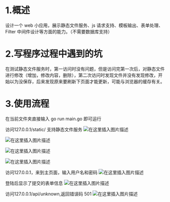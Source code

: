 # 1.概述
设计一个 web 小应用，展示静态文件服务、js 请求支持、模板输出、表单处理、Filter 中间件设计等方面的能力。（不需要数据库支持）

# 2.写程序过程中遇到的坑

在测试静态文件服务时，第一访问时没有问题，但是访问完第一次后，对静态文件进行修改（增加，修改内容，删除），第二次访问时发现文件并没有发现修改，开始以为没保存，后来发现原来要刷新下页面才能更新，可能与浏览器的缓存有关。


# 3.使用流程
在当前文件夹直接输入 go run main.go 即可运行

访问127.0.0.1/static/ 支持静态文件服务
![在这里插入图片描述](https://img-blog.csdnimg.cn/20181111120538400.jpg?x-oss-process=image/watermark,type_ZmFuZ3poZW5naGVpdGk,shadow_10,text_aHR0cHM6Ly9ibG9nLmNzZG4ubmV0L0REZ2hzb3Q=,size_16,color_FFFFFF,t_70)


![在这里插入图片描述](https://img-blog.csdnimg.cn/20181111121020535.jpg?x-oss-process=image/watermark,type_ZmFuZ3poZW5naGVpdGk,shadow_10,text_aHR0cHM6Ly9ibG9nLmNzZG4ubmV0L0REZ2hzb3Q=,size_16,color_FFFFFF,t_70)


![在这里插入图片描述](https://img-blog.csdnimg.cn/20181111121033803.jpg?x-oss-process=image/watermark,type_ZmFuZ3poZW5naGVpdGk,shadow_10,text_aHR0cHM6Ly9ibG9nLmNzZG4ubmV0L0REZ2hzb3Q=,size_16,color_FFFFFF,t_70)


![在这里插入图片描述](https://img-blog.csdnimg.cn/20181111121105287.jpg?x-oss-process=image/watermark,type_ZmFuZ3poZW5naGVpdGk,shadow_10,text_aHR0cHM6Ly9ibG9nLmNzZG4ubmV0L0REZ2hzb3Q=,size_16,color_FFFFFF,t_70)


访问127.0.0.1，来到主页面，输入用户名和密码
![在这里插入图片描述](https://img-blog.csdnimg.cn/20181111121212360.jpg?x-oss-process=image/watermark,type_ZmFuZ3poZW5naGVpdGk,shadow_10,text_aHR0cHM6Ly9ibG9nLmNzZG4ubmV0L0REZ2hzb3Q=,size_16,color_FFFFFF,t_70)

登陆后显示了提交的表单信息
![在这里插入图片描述](https://img-blog.csdnimg.cn/20181111121233243.jpg?x-oss-process=image/watermark,type_ZmFuZ3poZW5naGVpdGk,shadow_10,text_aHR0cHM6Ly9ibG9nLmNzZG4ubmV0L0REZ2hzb3Q=,size_16,color_FFFFFF,t_70)

访问127.0.0.1/api/unknown,返回错误码 501
![在这里插入图片描述](https://img-blog.csdnimg.cn/201811111213109.jpg?x-oss-process=image/watermark,type_ZmFuZ3poZW5naGVpdGk,shadow_10,text_aHR0cHM6Ly9ibG9nLmNzZG4ubmV0L0REZ2hzb3Q=,size_16,color_FFFFFF,t_70)
